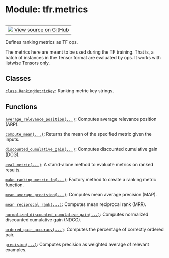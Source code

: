 <div itemscope itemtype="http://developers.google.com/ReferenceObject">
<meta itemprop="name" content="tfr.metrics" />
<meta itemprop="path" content="Stable" />
</div>

# Module: tfr.metrics

<!-- Insert buttons and diff -->

<table class="tfo-notebook-buttons tfo-api" align="left">

<td>
  <a target="_blank" href="https://github.com/tensorflow/ranking/tree/master/tensorflow_ranking/python/metrics.py">
    <img src="https://www.tensorflow.org/images/GitHub-Mark-32px.png" />
    View source on GitHub
  </a>
</td>
</table>

Defines ranking metrics as TF ops.


The metrics here are meant to be used during the TF training. That is, a batch
of instances in the Tensor format are evaluated by ops. It works with listwise
Tensors only.

## Classes

[`class RankingMetricKey`](../tfr/metrics/RankingMetricKey.md): Ranking metric
key strings.

## Functions

[`average_relevance_position(...)`](../tfr/metrics/average_relevance_position.md):
Computes average relevance position (ARP).

[`compute_mean(...)`](../tfr/metrics/compute_mean.md): Returns the mean of the
specified metric given the inputs.

[`discounted_cumulative_gain(...)`](../tfr/metrics/discounted_cumulative_gain.md):
Computes discounted cumulative gain (DCG).

[`eval_metric(...)`](../tfr/metrics/eval_metric.md): A stand-alone method to
evaluate metrics on ranked results.

[`make_ranking_metric_fn(...)`](../tfr/metrics/make_ranking_metric_fn.md):
Factory method to create a ranking metric function.

[`mean_average_precision(...)`](../tfr/metrics/mean_average_precision.md):
Computes mean average precision (MAP).

[`mean_reciprocal_rank(...)`](../tfr/metrics/mean_reciprocal_rank.md): Computes
mean reciprocal rank (MRR).

[`normalized_discounted_cumulative_gain(...)`](../tfr/metrics/normalized_discounted_cumulative_gain.md):
Computes normalized discounted cumulative gain (NDCG).

[`ordered_pair_accuracy(...)`](../tfr/metrics/ordered_pair_accuracy.md):
Computes the percentage of correctly ordered pair.

[`precision(...)`](../tfr/metrics/precision.md): Computes precision as weighted
average of relevant examples.
